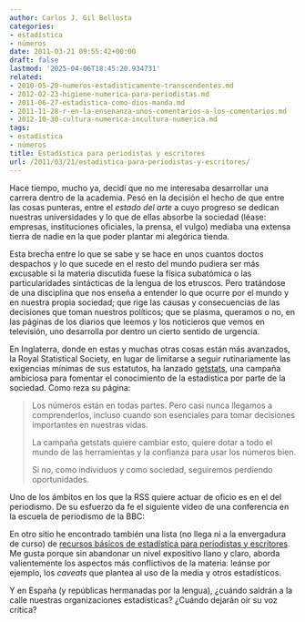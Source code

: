 ```yaml
---
author: Carlos J. Gil Bellosta
categories:
- estadística
- números
date: 2011-03-21 09:55:42+00:00
draft: false
lastmod: '2025-04-06T18:45:20.934731'
related:
- 2010-05-20-numeros-estadisticamente-transcendentes.md
- 2012-02-23-higiene-numerica-para-periodistas.md
- 2011-06-27-estadistica-como-dios-manda.md
- 2011-11-28-r-en-la-ensenanza-unos-comentarios-a-los-comentarios.md
- 2012-10-30-cultura-numerica-incultura-numerica.md
tags:
- estadística
- números
title: Estadística para periodistas y escritores
url: /2011/03/21/estadistica-para-periodistas-y-escritores/
---
```


Hace tiempo, mucho ya, decidí que no me interesaba desarrollar una carrera dentro de la academia. Pesó en la decisión el hecho de que entre las cosas punteras, entre el _estado del arte_ a cuyo progreso se dedican nuestras universidades y lo que de ellas absorbe la sociedad (léase: empresas, instituciones oficiales, la prensa, el vulgo) mediaba una extensa tierra de nadie en la que poder plantar mi alegórica tienda.

Esta brecha entre lo que se sabe y se hace en unos cuantos doctos despachos y lo que sucede en el resto del mundo pudiera ser más excusable si la materia discutida fuese la física subatómica o las particularidades sintácticas de la lengua de los etruscos. Pero tratándose de una disciplina que nos enseña a entender lo que ocurre por el mundo y en nuestra propia sociedad; que rige las causas y consecuencias de las decisiones que toman nuestros políticos; que se plasma, queramos o no, en las páginas de los diarios que leemos y los noticieros que vemos en televisión, uno desarrolla por dentro un cierto sentido de urgencia.

En Inglaterra, donde en estas y muchas otras cosas están más avanzados, la Royal Statistical Society, en lugar de limitarse a seguir rutinariamente las exigencias mínimas de sus estatutos, ha lanzado [getstats](http://www.rss.org.uk/site/cms/contentChapterView.asp?chapter=25), una campaña ambiciosa para fomentar el conocimiento de la estadística por parte de la sociedad. Como reza su página:

>Los números están en todas partes. Pero casi nunca llegamos a comprenderlos, incluso cuando son esenciales para tomar decisiones importantes en nuestras vidas.
>
>La campaña getstats quiere cambiar esto, quiere dotar a todo el mundo de las herramientas y la confianza para usar los números bien.
>
>Si no, como individuos y como sociedad, seguiremos perdiendo oportunidades.

Uno de los ámbitos en los que la RSS quiere actuar de oficio es en el del periodismo. De su esfuerzo da fe el siguiente vídeo de una conferencia en la escuela de periodismo de la BBC:



En otro sitio he encontrado también una lista (no llega ni a la envergadura de curso) de [recursos básicos de estadística para periodistas y escritores](http://www.robertniles.com/stats/). Me gusta porque sin abandonar un nivel expositivo llano y claro, aborda valientemente los aspectos más conflictivos de la materia: leánse por ejemplo, los _caveats_ que plantea al uso de la media y otros estadísticos.

Y en España (y repúblicas hermanadas por la lengua), ¿cuándo saldrán a la calle nuestras organizaciones estadísticas? ¿Cuándo dejarán oír su voz crítica?